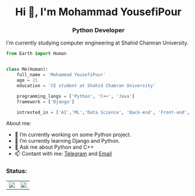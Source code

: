 <h1 align="center">Hi 👋, I'm Mohammad YousefiPour</h1>
<h3 align="center">Python Developer</h3>

I'm currently studying computer engineering at Shahid Chamran University.</p>


```python
from Earth import Human


class Me(Human):
    full_name = 'Mohammad YousefiPour'
    age = 21
    education = 'CE student at Shahid Chamran University'

    programming_langs = ['Python', 'C++', 'Java']
    framework = ['Django']

    intrested_in = ['AI','ML','Data Science', 'Back-end', 'Front-end', 'Teaching', 'Video Editing']

```
About me:

- 🔭 I’m currently working on some Python project.
- 🌱 I’m currently learning Django and Python.
- 💬 Ask me about Python and C++
- 📫 Contant with me: [Telegram](https://telegram.me/MoYousefiPour) and [Email](mailto:moyousefipour79@gmail.com?subject=Help)


<h3 align="left">Status:</h3>
<table border="0" cellspacing="0" cellpadding="0" align="center">
    <tr>
        <td align="center">
            <img  src="https://github-readme-stats.vercel.app/api?username=myp79&count_private=true&include_all_commits=true&show_icons=true&theme=algolia&hide_border=true" />
        </td>
        <td align="center">
            <img src="https://github-readme-stats.vercel.app/api/top-langs/?username=myp79&layout=compact&theme=algolia&hide_border=true&langs_count=10" />
        </td>
    </tr>
</table>
